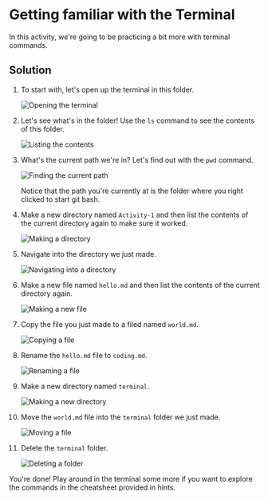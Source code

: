 # Getting familiar with the Terminal

In this activity, we're going to be practicing a bit more with terminal commands.

## Solution

1. To start with, let's open up the terminal in this folder.

    ![Opening the terminal](Images/01.PNG)

2. Let's see what's in the folder! Use the `ls` command to see the contents of this folder.

    ![Listing the contents](Images/02.PNG)

3. What's the current path we're in? Let's find out with the `pwd` command.

    ![Finding the current path](Images/03.PNG)

    Notice that the path you're currently at is the folder where you right clicked to start git bash.

4. Make a new directory named `Activity-1` and then list the contents of the current directory again to make sure it worked.

    ![Making a directory](Images/04.PNG)

5. Navigate into the directory we just made.

    ![Navigating into a directory](Images/05.PNG)

6. Make a new file named `hello.md` and then list the contents of the current directory again.

    ![Making a new file](Images/06.PNG)

7. Copy the file you just made to a filed named `world.md`.

    ![Copying a file](Images/07.PNG)

8. Rename the `hello.md` file to `coding.md`.

    ![Renaming a file](Images/08.PNG)

9. Make a new directory named `terminal`.

    ![Making a new directory](Images/09.PNG)

10. Move the `world.md` file into the `terminal` folder we just made.

    ![Moving a file](Images/10.PNG)

11. Delete the `terminal` folder.

    ![Deleting a folder](Images/11.PNG)

You're done! Play around in the terminal some more if you want to explore the commands in the cheatsheet provided in hints.

